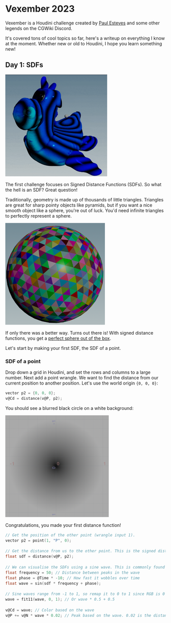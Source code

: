 # Vexember 2023
Vexember is a Houdini challenge created by [Paul Esteves](https://www.youtube.com/watch?v=uxevpt_xK68) and some other legends on the CGWiki Discord.

It's covered tons of cool topics so far, here's a writeup on everything I know at the moment. Whether new or old to Houdini, I hope you learn something new!

## Day 1: SDFs
<img src="./images/vexember1.gif" height="320">

The first challenge focuses on Signed Distance Functions (SDFs). So what the hell is an SDF? Great question!

Traditionally, geometry is made up of thousands of little triangles. Triangles are great for sharp pointy objects like pyramids, but if you want a nice smooth object like a sphere, you're out of luck. You'd need infinite triangles to perfectly represent a sphere.

<img src="./images/vexembertriangles.png" height="320">

If only there was a better way. Turns out there is! With signed distance functions, you get a [perfect sphere out of the box](https://www.shadertoy.com/view/3ltSW2).

Let's start by making your first SDF, the SDF of a point.

### SDF of a point

Drop down a grid in Houdini, and set the rows and columns to a large number. Next add a point wrangle. We want to find the distance from our current position to another position. Let's use the world origin `{0, 0, 0}`:

```c
vector p2 = {0, 0, 0};
v@Cd = distance(v@P, p2);
```

You should see a blurred black circle on a white background:

<img src="./images/vexemberdist.png" height="320">

Congratulations, you made your first distance function!

```c
// Get the position of the other point (wrangle input 1).
vector p2 = point(1, "P", 0);

// Get the distance from us to the other point. This is the signed distance function of a point.
float sdf = distance(v@P, p2);

// We can visualise the SDFs using a sine wave. This is commonly found on ShaderToy
float frequency = 50; // Distance between peaks in the wave
float phase = @Time * -10; // How fast it wobbles over time
float wave = sin(sdf * frequency + phase);

// Sine waves range from -1 to 1, so remap it to 0 to 1 since RGB is 0 to 1
wave = fit11(wave, 0, 1); // Or wave * 0.5 + 0.5

v@Cd = wave; // Color based on the wave
v@P += v@N * wave * 0.02; // Peak based on the wave. 0.02 is the distance to peak
```
